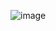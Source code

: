 ![image](https://user-images.githubusercontent.com/17436886/188323927-efc65d86-8126-46db-9ebe-959a9a7013e0.png)
